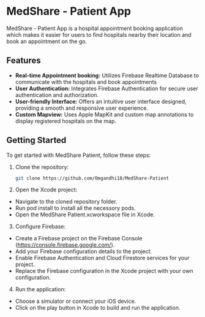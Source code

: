 # MedShare - Patient App
MedShare - Patient App is a hospital appointment booking application which makes it easier for users to find hospitals nearby their location and book an appointment on the go.

## Features

- **Real-time Appointment booking:** Utilizes Firebase Realtime Database to communicate with the hospitals and book appointments
- **User Authentication:** Integrates Firebase Authentication for secure user authentication and authorization.
- **User-friendly Interface:** Offers an intuitive user interface designed, providing a smooth and responsive user experience.
- **Custom Mapview:** Uses Apple MapKit and custom map annotations to display registered hospitals on the map.

## Getting Started

To get started with MedShare Patient, follow these steps:

1. Clone the repository:
   ```bash
   git clone https://github.com/Omgandhi18/MedShare-Patient
2. Open the Xcode project:
- Navigate to the cloned repository folder.
- Run pod install to install all the necessory pods.
- Open the MedShare Patient.xcworkspace file in Xcode.
  
3. Configure Firebase:
- Create a Firebase project on the Firebase Console (https://console.firebase.google.com/).
- Add your Firebase configuration details to the project.
- Enable Firebase Authentication and Cloud Firestore services for your project.
- Replace the Firebase configuration in the Xcode project with your own configuration.

4. Run the application:
- Choose a simulator or connect your iOS device.
- Click on the play button in Xcode to build and run the application.
